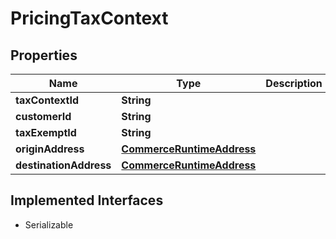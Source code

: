 

# PricingTaxContext


## Properties

| Name | Type | Description | Notes |
|------------ | ------------- | ------------- | -------------|
|**taxContextId** | **String** |  |  [optional] |
|**customerId** | **String** |  |  [optional] |
|**taxExemptId** | **String** |  |  [optional] |
|**originAddress** | [**CommerceRuntimeAddress**](CommerceRuntimeAddress.md) |  |  [optional] |
|**destinationAddress** | [**CommerceRuntimeAddress**](CommerceRuntimeAddress.md) |  |  [optional] |


## Implemented Interfaces

* Serializable


